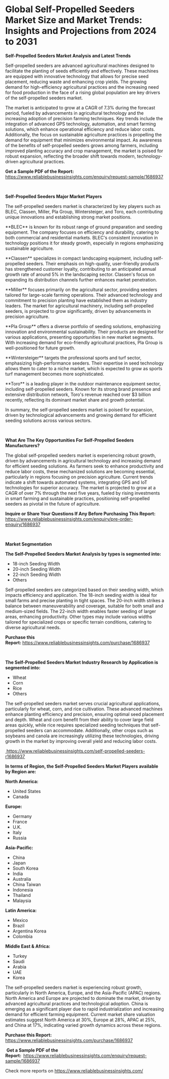 <p><h1>Global Self-Propelled Seeders Market Size and Market Trends: Insights and Projections from 2024 to 2031</h1></p><p><strong>Self-Propelled Seeders Market Analysis and Latest Trends</strong></p>
<p><p>Self-propelled seeders are advanced agricultural machines designed to facilitate the planting of seeds efficiently and effectively. These machines are equipped with innovative technology that allows for precise seed placement, reducing waste and enhancing crop yields. The growing demand for high-efficiency agricultural practices and the increasing need for food production in the face of a rising global population are key drivers of the self-propelled seeders market.</p><p>The market is anticipated to grow at a CAGR of 7.3% during the forecast period, fueled by advancements in agricultural technology and the increasing adoption of precision farming techniques. Key trends include the integration of advanced GPS technology, automation, and smart farming solutions, which enhance operational efficiency and reduce labor costs. Additionally, the focus on sustainable agriculture practices is propelling the demand for equipment that minimizes environmental impact. As awareness of the benefits of self-propelled seeders grows among farmers, including improved planting accuracy and crop management, the market is poised for robust expansion, reflecting the broader shift towards modern, technology-driven agricultural practices.</p></p>
<p><strong>Get a Sample PDF of the Report:&nbsp;</strong> <a href="https://www.reliablebusinessinsights.com/enquiry/request-sample/1686937?utm_campaign=100&utm_medium=2&utm_source=Github&utm_content=ia&utm_term=31122024&utm_id=self-propelled-seeders">https://www.reliablebusinessinsights.com/enquiry/request-sample/1686937</a></p>
<p>&nbsp;</p>
<p><strong>Self-Propelled Seeders Major Market Players</strong></p>
<p><p>The self-propelled seeders market is characterized by key players such as BLEC, Classen, Miller, Pla Group, Wintersteiger, and Toro, each contributing unique innovations and establishing strong market positions.</p><p>**BLEC** is known for its robust range of ground preparation and seeding equipment. The company focuses on efficiency and durability, catering to both commercial and residential markets. BLEC's consistent innovation in technology positions it for steady growth, especially in regions emphasizing sustainable agriculture.</p><p>**Classen** specializes in compact landscaping equipment, including self-propelled seeders. Their emphasis on high-quality, user-friendly products has strengthened customer loyalty, contributing to an anticipated annual growth rate of around 5% in the landscaping sector. Classen's focus on expanding its distribution channels further enhances market penetration.</p><p>**Miller** focuses primarily on the agricultural sector, providing seeders tailored for large-scale farming operations. Their advanced technology and commitment to precision planting have established them as industry leaders. The market for agricultural machinery, including self-propelled seeders, is projected to grow significantly, driven by advancements in precision agriculture.</p><p>**Pla Group** offers a diverse portfolio of seeding solutions, emphasizing innovation and environmental sustainability. Their products are designed for various applications, presenting opportunities in new market segments. With increasing demand for eco-friendly agricultural practices, Pla Group is well-positioned for future growth.</p><p>**Wintersteiger** targets the professional sports and turf sector, emphasizing high-performance seeders. Their expertise in seed technology allows them to cater to a niche market, which is expected to grow as sports turf management becomes more sophisticated.</p><p>**Toro** is a leading player in the outdoor maintenance equipment sector, including self-propelled seeders. Known for its strong brand presence and extensive distribution network, Toro's revenue reached over $3 billion recently, reflecting its dominant market share and growth potential.</p><p>In summary, the self-propelled seeders market is poised for expansion, driven by technological advancements and growing demand for efficient seeding solutions across various sectors.</p></p>
<p>&nbsp;</p>
<p><strong>What Are The Key Opportunities For Self-Propelled Seeders Manufacturers?</strong></p>
<p><p>The global self-propelled seeders market is experiencing robust growth, driven by advancements in agricultural technology and increasing demand for efficient seeding solutions. As farmers seek to enhance productivity and reduce labor costs, these mechanized solutions are becoming essential, particularly in regions focusing on precision agriculture. Current trends indicate a shift towards automated systems, integrating GPS and IoT technologies for superior accuracy. The market is projected to grow at a CAGR of over 7% through the next five years, fueled by rising investments in smart farming and sustainable practices, positioning self-propelled seeders as pivotal in the future of agriculture.</p></p>
<p><strong>Inquire or Share Your Questions If Any Before Purchasing This Report:</strong> <a href="https://www.reliablebusinessinsights.com/enquiry/pre-order-enquiry/1686937?utm_campaign=100&utm_medium=2&utm_source=Github&utm_content=ia&utm_term=31122024&utm_id=self-propelled-seeders">https://www.reliablebusinessinsights.com/enquiry/pre-order-enquiry/1686937</a></p>
<p>&nbsp;</p>
<p><strong>Market Segmentation</strong></p>
<p><strong>The Self-Propelled Seeders Market Analysis by types is segmented into:</strong></p>
<p><ul><li>18-inch Seeding Width</li><li>20-inch Seeding Width</li><li>22-inch Seeding Width</li><li>Others</li></ul></p>
<p><p>Self-propelled seeders are categorized based on their seeding width, which impacts efficiency and application. The 18-inch seeding width is ideal for small farms and precise planting in tight spaces. The 20-inch width strikes a balance between maneuverability and coverage, suitable for both small and medium-sized fields. The 22-inch width enables faster seeding of larger areas, enhancing productivity. Other types may include various widths tailored for specialized crops or specific terrain conditions, catering to diverse agricultural needs.</p></p>
<p><strong>Purchase this Report:&nbsp;</strong><a href="https://www.reliablebusinessinsights.com/purchase/1686937?utm_campaign=100&utm_medium=2&utm_source=Github&utm_content=ia&utm_term=31122024&utm_id=self-propelled-seeders">https://www.reliablebusinessinsights.com/purchase/1686937</a></p>
<p>&nbsp;</p>
<p><strong>The Self-Propelled Seeders Market Industry Research by Application is segmented into:</strong></p>
<p><ul><li>Wheat</li><li>Corn</li><li>Rice</li><li>Others</li></ul></p>
<p><p>The self-propelled seeders market serves crucial agricultural applications, particularly for wheat, corn, and rice cultivation. These advanced machines enhance planting efficiency and precision, ensuring optimal seed placement and depth. Wheat and corn benefit from their ability to cover large field areas quickly, while rice requires specialized seeding techniques that self-propelled seeders can accommodate. Additionally, other crops such as soybeans and canola are increasingly utilizing these technologies, driving growth in the market by improving overall yield and reducing labor costs.</p></p>
<p><a href="https://www.reliablebusinessinsights.com/self-propelled-seeders-r1686937?utm_campaign=100&utm_medium=2&utm_source=Github&utm_content=ia&utm_term=31122024&utm_id=self-propelled-seeders">&nbsp;https://www.reliablebusinessinsights.com/self-propelled-seeders-r1686937</a></p>
<p><strong>In terms of Region, the Self-Propelled Seeders Market Players available by Region are:</strong></p>
<p>
    <p> <strong> North America: </strong>
        <ul>
            <li>United States</li>
            <li>Canada</li>
        </ul>
        </p> 
    <p> <strong> Europe: </strong>
        <ul>
            <li>Germany</li>
            <li>France</li>
            <li>U.K.</li>
            <li>Italy</li>
            <li>Russia</li>
        </ul>
        </p> 
    <p> <strong> Asia-Pacific: </strong>
        <ul>
            <li>China</li>
            <li>Japan</li>
            <li>South Korea</li>
            <li>India</li>
            <li>Australia</li>
            <li>China Taiwan</li>
            <li>Indonesia</li>
            <li>Thailand</li>
            <li>Malaysia</li>
        </ul>
        </p> 
    <p> <strong> Latin America: </strong>
        <ul>
            <li>Mexico</li>
            <li>Brazil</li>
            <li>Argentina Korea</li>
            <li>Colombia</li>
        </ul>
        </p> 
    <p> <strong> Middle East & Africa: </strong>
        <ul>
            <li>Turkey</li>
            <li>Saudi</li>
            <li>Arabia</li>
            <li>UAE</li>
            <li>Korea</li>
        </ul>
    </p>
    </p>
<p><p>The self-propelled seeders market is experiencing robust growth, particularly in North America, Europe, and the Asia-Pacific (APAC) regions. North America and Europe are projected to dominate the market, driven by advanced agricultural practices and technological adoption. China is emerging as a significant player due to rapid industrialization and increasing demand for efficient farming equipment. Current market share valuation estimates suggest North America at 30%, Europe at 28%, APAC at 25%, and China at 17%, indicating varied growth dynamics across these regions.</p></p>
<p><strong>Purchase this Report: </strong><a href="https://www.reliablebusinessinsights.com/purchase/1686937?utm_campaign=100&utm_medium=2&utm_source=Github&utm_content=ia&utm_term=31122024&utm_id=self-propelled-seeders">https://www.reliablebusinessinsights.com/purchase/1686937</a></p>
<p>&nbsp;<strong>Get a Sample PDF of the Report:&nbsp;&nbsp;</strong><a href="https://www.reliablebusinessinsights.com/enquiry/request-sample/1686937?utm_campaign=100&utm_medium=2&utm_source=Github&utm_content=ia&utm_term=31122024&utm_id=self-propelled-seeders">https://www.reliablebusinessinsights.com/enquiry/request-sample/1686937</a></p>
<p><strong></strong></p>
<p>Check more reports on <a href="https://www.reliablebusinessinsights.com/?utm_campaign=100&utm_medium=2&utm_source=Github&utm_content=ia&utm_term=31122024&utm_id=self-propelled-seeders">https://www.reliablebusinessinsights.com/</a></p>